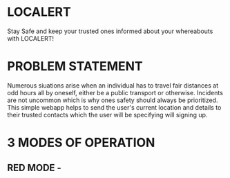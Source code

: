 # LOCALERT
 Stay Safe and keep your trusted ones informed about your whereabouts with LOCALERT!
 
# PROBLEM STATEMENT
Numerous siuations arise when an individual has to travel fair distances at odd hours all by oneself, either be a public transport or otherwise. 
Incidents are not uncommon which is why ones safety should always be prioritized. 
This simple webapp helps to send the user's current location and details to their trusted contacts which the user will be specifying will signing up.

# 3 MODES OF OPERATION
## RED MODE - 
